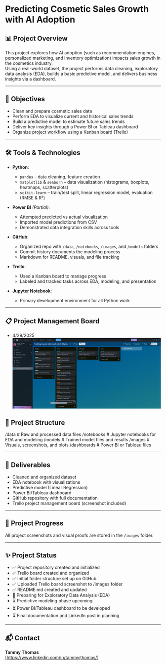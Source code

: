 # Predicting Cosmetic Sales Growth with AI Adoption

## 📊 Project Overview

This project explores how AI adoption (such as recommendation engines, personalized marketing, and inventory optimization) impacts sales growth in the cosmetics industry.  
Using a real-world dataset, the project performs data cleaning, exploratory data analysis (EDA), builds a basic predictive model, and delivers business insights via a dashboard.

---

## 🎯 Objectives

- Clean and prepare cosmetic sales data
- Perform EDA to visualize current and historical sales trends
- Build a predictive model to estimate future sales trends
- Deliver key insights through a Power BI or Tableau dashboard
- Organize project workflow using a Kanban board (Trello)

---

## 🛠️ Tools & Technologies

- **Python**:  
  - `pandas` – data cleaning, feature creation  
  - `matplotlib` & `seaborn` – data visualization (histograms, boxplots, heatmaps, scatterplots)  
  - `scikit-learn` – train/test split, linear regression model, evaluation (RMSE & R²)

- **Power BI** *(Partial)*:  
  - Attempted predicted vs actual visualization  
  - Imported model predictions from CSV  
  - Demonstrated data integration skills across tools

- **GitHub**:  
  - Organized repo with `/data`, `/notebooks`, `/images`, and `/models` folders  
  - Commit history documents the modeling process  
  - Markdown for README, visuals, and file tracking

- **Trello**:  
  - Used a Kanban board to manage progress  
  - Labeled and tracked tasks across EDA, modeling, and presentation

- **Jupyter Notebook**:  
  - Primary development environment for all Python work


---

## 📋 Project Management Board

- 4/29/2025
![](https://github.com/TammyTheAnalyst/Predicting-Cosmetic-Sales-Growth-with-AI-Adoption/blob/main/images/Screenshot%20(4668).png)



## 📁 Project Structure

/data # Raw and processed data files
/notebooks # Jupyter notebooks for EDA and modeling
/models # Trained model files and results
/images # Visuals, screenshots, and plots
/dashboards # Power BI or Tableau files


---

## 📌 Deliverables
- Cleaned and organized dataset
- EDA notebook with visualizations
- Predictive model (Linear Regression)
- Power BI/Tableau dashboard
- GitHub repository with full documentation
- Trello project management board (screenshot included)

---

## 📸 Project Progress
All project screenshots and visual proofs are stored in the `/images` folder.

---

## ✨ Project Status

- ✅ Project repository created and initialized
- ✅ Trello board created and organized
- ✅ Initial folder structure set up on GitHub
- ✅ Uploaded Trello board screenshot to /images folder
- ✅ README.md created and updated
- 🚧 Preparing for Exploratory Data Analysis (EDA)
- ⏳ Predictive modeling phase upcoming
- ⏳ Power BI/Tableau dashboard to be developed
- ⏳ Final documentation and LinkedIn post in planning
 

---

## 📬 Contact 

**Tammy Thomas**  
[https://www.linkedin.com/in/tammyjthomas/]  

